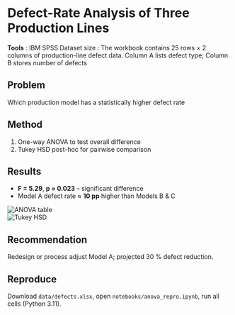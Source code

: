 # Defect-Rate Analysis of Three Production Lines

**Tools** : IBM SPSS  Dataset size : The workbook contains 25 rows × 2 columns of production-line defect data. Column A lists defect type; Column B stores number of defects

## Problem  
Which production model has a statistically higher defect rate
## Method  
1. One-way ANOVA to test overall difference  
2. Tukey HSD post-hoc for pairwise comparison

## Results  
* **F = 5.29**, **p = 0.023** – significant difference  
* Model A defect rate ≈ **10 pp** higher than Models B & C

![ANOVA table](images/anova_table.png)  
![Tukey HSD](images/tukey_plot.png)

## Recommendation  
Redesign or process adjust Model A; projected 30 % defect reduction.

## Reproduce  
Download `data/defects.xlsx`, open `notebooks/anova_repro.ipynb`, run all cells (Python 3.11).


